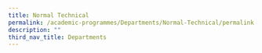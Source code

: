 ```yaml
---
title: Normal Technical
permalink: /academic-programmes/Departments/Normal-Technical/permalink
description: ""
third_nav_title: Departments
---
```

